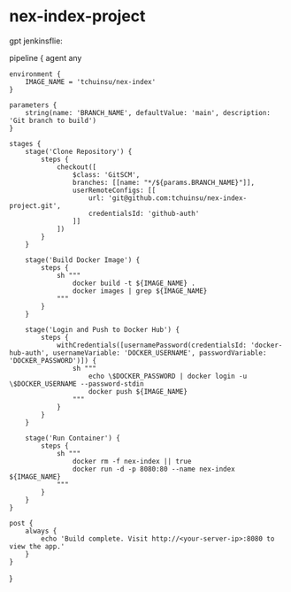 # nex-index-project

gpt jenkinsflie:

pipeline {
    agent any

    environment {
        IMAGE_NAME = 'tchuinsu/nex-index'
    }

    parameters {
        string(name: 'BRANCH_NAME', defaultValue: 'main', description: 'Git branch to build')
    }

    stages {
        stage('Clone Repository') {
            steps {
                checkout([
                    $class: 'GitSCM',
                    branches: [[name: "*/${params.BRANCH_NAME}"]],
                    userRemoteConfigs: [[
                        url: 'git@github.com:tchuinsu/nex-index-project.git',
                        credentialsId: 'github-auth'
                    ]]
                ])
            }
        }

        stage('Build Docker Image') {
            steps {
                sh """
                    docker build -t ${IMAGE_NAME} .
                    docker images | grep ${IMAGE_NAME}
                """
            }
        }

        stage('Login and Push to Docker Hub') {
            steps {
                withCredentials([usernamePassword(credentialsId: 'docker-hub-auth', usernameVariable: 'DOCKER_USERNAME', passwordVariable: 'DOCKER_PASSWORD')]) {
                    sh """
                        echo \$DOCKER_PASSWORD | docker login -u \$DOCKER_USERNAME --password-stdin
                        docker push ${IMAGE_NAME}
                    """
                }
            }
        }

        stage('Run Container') {
            steps {
                sh """
                    docker rm -f nex-index || true
                    docker run -d -p 8080:80 --name nex-index ${IMAGE_NAME}
                """
            }
        }
    }

    post {
        always {
            echo 'Build complete. Visit http://<your-server-ip>:8080 to view the app.'
        }
    }
}
